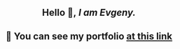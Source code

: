 <h2 align="center">
 Hello 👋,<i> I am Evgeny.</i> 
</h2>
<h2 align="center">🐾 You can see my portfolio <a href="aligatorru.github.io">at this link</a><br><br></h2>
